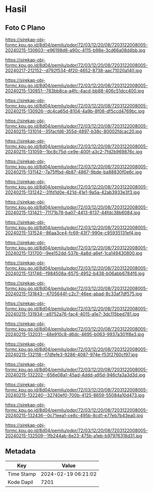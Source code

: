 # Hasil

## Foto C Plano

https://sirekap-obj-formc.kpu.go.id/8d04/pemilu/pdpr/72/03/12/20/08/7203122008005-20240215-130603--e96198d6-a90c-4115-b98e-3cd66a08d4bb.jpg

https://sirekap-obj-formc.kpu.go.id/8d04/pemilu/pdpr/72/03/12/20/08/7203122008005-20240217-212152--d792f534-4f20-4652-8738-aac71020a140.jpg

https://sirekap-obj-formc.kpu.go.id/8d04/pemilu/pdpr/72/03/12/20/08/7203122008005-20240215-130851--783bb8ca-a4fc-4acd-bb88-406c51dcc400.jpg

https://sirekap-obj-formc.kpu.go.id/8d04/pemilu/pdpr/72/03/12/20/08/7203122008005-20240215-130926--dc4ca65d-8104-4a9b-8f08-df5ccd4769bc.jpg

https://sirekap-obj-formc.kpu.go.id/8d04/pemilu/pdpr/72/03/12/20/08/7203122008005-20240215-131014--35facfd6-355d-4897-b38c-80002fdcac20.jpg

https://sirekap-obj-formc.kpu.go.id/8d04/pemilu/pdpr/72/03/12/20/08/7203122008005-20240215-131059--1bc8c75d-ce9e-400f-a3c2-7fd2b969876c.jpg

https://sirekap-obj-formc.kpu.go.id/8d04/pemilu/pdpr/72/03/12/20/08/7203122008005-20240215-131142--7a75ffbd-4b87-4867-9bde-ba88830f0e6c.jpg

https://sirekap-obj-formc.kpu.go.id/8d04/pemilu/pdpr/72/03/12/20/08/7203122008005-20240215-131242--31fd1d0e-421d-41e1-9a5a-42ab3933e3f3.jpg

https://sirekap-obj-formc.kpu.go.id/8d04/pemilu/pdpr/72/03/12/20/08/7203122008005-20240215-131421--71171b78-ba07-4413-8137-44fdc38b6084.jpg

https://sirekap-obj-formc.kpu.go.id/8d04/pemilu/pdpr/72/03/12/20/08/7203122008005-20240215-131524--86aa3ce4-fc69-43f7-990e-c95935131ef4.jpg

https://sirekap-obj-formc.kpu.go.id/8d04/pemilu/pdpr/72/03/12/20/08/7203122008005-20240215-131700--9ee152dd-537b-4a8d-a6ef-1ca149430800.jpg

https://sirekap-obj-formc.kpu.go.id/8d04/pemilu/pdpr/72/03/12/20/08/7203122008005-20240215-131746--f984508a-6575-4952-b438-b06abb6784f6.jpg

https://sirekap-obj-formc.kpu.go.id/8d04/pemilu/pdpr/72/03/12/20/08/7203122008005-20240215-131843--4705644f-c2c7-46ee-abad-8c33af7df575.jpg

https://sirekap-obj-formc.kpu.go.id/8d04/pemilu/pdpr/72/03/12/20/08/7203122008005-20240215-131934--a9752a76-fac4-4015-a1e7-3dc115bed781.jpg

https://sirekap-obj-formc.kpu.go.id/8d04/pemilu/pdpr/72/03/12/20/08/7203122008005-20240215-132031--48e910c8-d6dc-4695-b063-9937a301f8e3.jpg

https://sirekap-obj-formc.kpu.go.id/8d04/pemilu/pdpr/72/03/12/20/08/7203122008005-20240215-132118--f7dfefe3-9286-4087-974e-f53f2760cf97.jpg

https://sirekap-obj-formc.kpu.go.id/8d04/pemilu/pdpr/72/03/12/20/08/7203122008005-20240215-132202--656e08a1-45ad-4ddd-a95d-946cfa3a3d3d.jpg

https://sirekap-obj-formc.kpu.go.id/8d04/pemilu/pdpr/72/03/12/20/08/7203122008005-20240215-132240--32740ef0-700b-4125-8659-55084a10d473.jpg

https://sirekap-obj-formc.kpu.go.id/8d04/pemilu/pdpr/72/03/12/20/08/7203122008005-20240215-132436--0c71eea1-ce8c-495b-8cd1-e77eb7b43ea0.jpg

https://sirekap-obj-formc.kpu.go.id/8d04/pemilu/pdpr/72/03/12/20/08/7203122008005-20240215-132509--1fb244ab-8e23-475b-a1eb-b97976318d31.jpg


## Metadata

| Key        | Value               |
| ---------- | ------------------- |
| Time Stamp | 2024-02-19 06:21:02 |
| Kode Dapil | 7201                |




